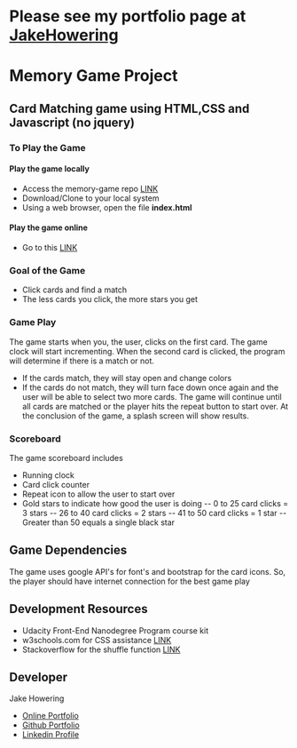 # Please see my portfolio page at [JakeHowering](http://www.jakehowering.com)  

# Memory Game Project

## Card Matching game using HTML,CSS and Javascript **(no jquery)**

### To Play the Game
#### Play the game locally
- Access the memory-game repo [LINK](https://github.com/jhowerin/memory-game)
- Download/Clone to your local system
- Using a web browser, open the file **index.html**
#### Play the game online
- Go to this [LINK](https://jhowerin.github.io/memory-game/)

### Goal of the Game
- Click cards and find a match
- The less cards you click, the more stars you get

### Game Play
The game starts when you, the user, clicks on the first card.  The game clock will start incrementing. When the second card is clicked, the program will determine if there is a match or not.  
- If the cards match, they will stay open and change colors
- If the cards do not match, they will turn face down once again and the user will be able to select two more cards. The game will continue until all cards are matched or the player hits the repeat button to start over.
At the conclusion of the game, a splash screen will show results.

### Scoreboard
The game scoreboard includes
- Running clock
- Card click counter
- Repeat icon to allow the user to start over
- Gold stars to indicate how good the user is doing
-- 0 to 25 card clicks = 3 stars
-- 26 to 40 card clicks = 2 stars
-- 41 to 50 card clicks = 1 star
-- Greater than 50 equals a single black star

## Game Dependencies
The game uses google API's for font's and bootstrap for the card icons.  So, the player should have internet connection for the best game play

## Development Resources
- Udacity Front-End Nanodegree Program course kit
- w3schools.com for CSS assistance [LINK](https://www.w3schools.com/howto/howto_css_modals.asp)
- Stackoverflow for the shuffle function [LINK](http://stackoverflow.com/a/2450976)

## Developer
Jake Howering
- [Online Portfolio](https://jhowerin.github.io/)
- [Github Portfolio](https://github.com/jhowerin)
- [Linkedin Profile](https://www.linkedin.com/in/jakehowering/)
